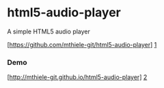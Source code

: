 # html5-audio-player #

A simple HTML5 audio player

[https://github.com/mthiele-git/html5-audio-player] [1]

### Demo  ###
[http://mthiele-git.github.io/html5-audio-player] [2]

[1]: https://github.com/mthiele-git/html5-audio-player
[2]: http://mthiele-git.github.io/html5-audio-player
